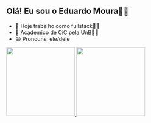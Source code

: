 ## Olá! Eu sou o Eduardo Moura🐱‍👤
- 🔭 Hoje trabalho como fullstack🦸‍♂️
- 🌱 Academico de CiC pela UnB🧙‍♂️
- 😄 Pronouns: ele/dele
<div>
  <a href="https://beacons.ai/edumxm">
  <img height="180em" src="https://github-readme-stats.vercel.app/api?username=eduxmx&show_icons=false&theme=dark&include_all_commits=true&count_private=true"/>
  <img height="180em" src="https://github-readme-stats.vercel.app/api/top-langs/?username=eduxmx&layout=compact&langs_count=7&theme=dark"/>
</div>
